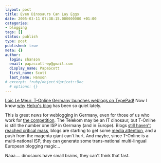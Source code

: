 ```yaml
---
layout: post
title: Even Dinosaurs Can Lay Eggs
date: 2005-03-11 07:38:15.000000000 +01:00
categories:
- blogging
tags: []
status: publish
type: post
published: true
meta: {}
author:
  login: shanson
  email: papascott-wp@gmail.com
  display_name: PapaScott
  first_name: Scott
  last_name: Hanson
# excerpt: !ruby/object:Hpricot::Doc
  # options: {}
---
```

<p><a href="http://www.loiclemeur.com/english/2005/03/tonline_germany.html" title="Loic Le Meur Blog: T-Online Germany launches weblogs on TypePad !">Loic Le Meur: T-Online Germany launches weblogs on TypePad!</a> Now I know <a href="http://www.hebig.com/archives/002919.shtml">why</a> <a href="http://hebig.com/">Heiko's blog</a> has been so quiet lately.</p>
<p>This is great news for weblogging in Germany, even for those of us who work for <a href="http://blogg.de/">the competition</a>. The Telekom may be an IT dinosaur, but T-Online is still the number one ISP in Germany (and in Europe). Blogs <a title="Cscout Trendday Nachlese [Lummaland - das Weblog]" href="http://lumma.de/eintrag.php?id=1402">still haven't reached critical mass</a>, blogs are starting to get some <a title="Boeings 'Blogger': Mr. Anti-Airbus missioniert im Web - Wirtschaft - SPIEGEL ONLINE" href="http://www.spiegel.de/wirtschaft/0,1518,344735,00.html">media attention</a>, and a push from the magenta giant can't hurt. And maybe, since T-Online is a multi-national ISP, they can generate some trans-national multi-lingual European blogging magic...</p>
<p>Naaa.... dinosaurs have small brains, they can't think that fast.</p>
